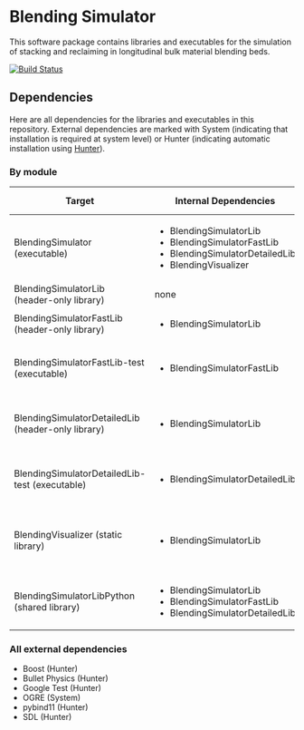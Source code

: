 # Blending Simulator
This software package contains libraries and executables for the simulation of stacking and reclaiming in longitudinal bulk material blending beds.

[![Build Status](https://travis-ci.com/jcbachmann/blending-simulation.svg?branch=master)](https://travis-ci.com/jcbachmann/blending-simulation)

## Dependencies
Here are all dependencies for the libraries and executables in this repository.
External dependencies are marked with System (indicating that installation is required at system level) or Hunter (indicating automatic installation using [Hunter](https://docs.hunter.sh/en/latest/)).

### By module
| Target | Internal Dependencies | External Dependencies |
| ------ | --------------------- | --------------------- |
| BlendingSimulator (executable) | <ul><li>BlendingSimulatorLib</li><li>BlendingSimulatorFastLib</li><li>BlendingSimulatorDetailedLib</li><li>BlendingVisualizer</li></ul> | <ul><li>Boost (Hunter)</li></ul> | 
| BlendingSimulatorLib (header-only library) | none | none |
| BlendingSimulatorFastLib (header-only library) | <ul><li>BlendingSimulatorLib</li></ul> | none |
| BlendingSimulatorFastLib-test (executable) | <ul><li>BlendingSimulatorFastLib</li></ul> | <ul><li>Google Test (Hunter)</li></ul> |
| BlendingSimulatorDetailedLib (header-only library) | <ul><li>BlendingSimulatorLib</li></ul> | <ul><li>Bullet Physics (Hunter)</li></ul> |
| BlendingSimulatorDetailedLib-test (executable) | <ul><li>BlendingSimulatorDetailedLib</li></ul> | <ul><li>Google Test (Hunter)</li></ul> |
| BlendingVisualizer (static library) | <ul><li>BlendingSimulatorLib</li></ul> | <ul><li>OGRE (System)</li><li>SDL (Hunter)</li></ul> |
| BlendingSimulatorLibPython (shared library) | <ul><li>BlendingSimulatorLib</li><li>BlendingSimulatorFastLib</li><li>BlendingSimulatorDetailedLib</li></ul> | <ul><li>pybind11 (Hunter)</li></ul> |

### All external dependencies
* Boost (Hunter)
* Bullet Physics (Hunter)
* Google Test (Hunter)
* OGRE (System)
* pybind11 (Hunter)
* SDL (Hunter)

